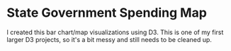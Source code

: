 # State Government Spending Map

I created this bar chart/map visualizations using D3.  This is one of my first larger D3 projects, so it's a bit messy and still needs to be cleaned up.
